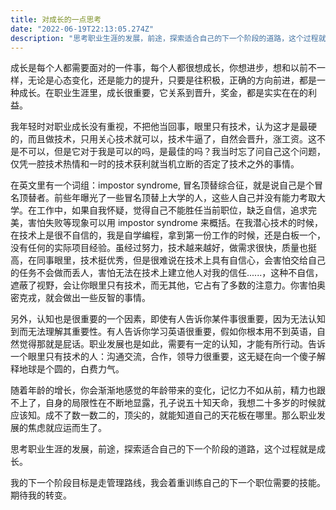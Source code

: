 ```yaml
---
title: 对成长的一点思考
date: "2022-06-19T22:13:05.274Z"
description: "思考职业生涯的发展，前途，探索适合自己的下一个阶段的道路，这个过程就是成长"
---
```


成长是每个人都需要面对的一件事，每个人都很想成长，你想进步，想和以前不一样，无论是心态变化，还是能力的提升，只要是往积极，正确的方向前进，都是一种成长。在职业生涯里，成长很重要，它关系到晋升，奖金，都是实实在在的利益。

我年轻时对职业成长没有重视，不把他当回事，眼里只有技术，认为这才是最硬的，而且做技术，只用关心技术就可以，技术牛逼了，自然会晋升，涨工资。这不是不可以，但是它对于我是可以的吗，是最佳的吗？我当时忘了问自己这个问题，仅凭一腔技术热情和一时的技术获利就当机立断的否定了技术之外的事情。

在英文里有一个词组：impostor syndrome, 冒名顶替综合征，就是说自己是个冒名顶替者。前些年曝光了一些冒名顶替上大学的人，这些人自己并没有能力考取大学。在工作中，如果自我怀疑，觉得自己不能胜任当前职位，缺乏自信，追求完美，害怕失败等现象可以用 impostor syndrome 来概括。在我潜心技术的时候，在技术上是很不自信的，我是自学编程，拿到第一份工作的时候，还是白板一个，没有任何的实际项目经验。虽经过努力，技术越来越好，做需求很快，质量也挺高，在同事眼里，技术挺优秀，但是很难说在技术上具有自信心，会害怕交给自己的任务不会做而丢人，害怕无法在技术上建立他人对我的信任......，这种不自信，遮蔽了视野，会让你眼里只有技术，而无其他，它占有了多数的注意力。你害怕奥密克戎，就会做出一些反智的事情。

另外，认知也是很重要的一个因素，即使有人告诉你某件事很重要，因为无法认知到而无法理解其重要性。有人告诉你学习英语很重要，假如你根本用不到英语，自然觉得那就是屁话。职业发展也是如此，需要有一定的认知，才能有所行动。告诉一个眼里只有技术的人：沟通交流，合作，领导力很重要，这无疑在向一个傻子解释地球是个圆的，白费力气。

随着年龄的增长，你会渐渐地感觉的年龄带来的变化，记忆力不如从前，精力也跟不上了，自身的局限性在不断地显露，孔子说五十知天命，我想二十多岁的时候就应该知。成不了数一数二的，顶尖的，就能知道自己的天花板在哪里。那么职业发展的焦虑就应运而生了。

思考职业生涯的发展，前途，探索适合自己的下一个阶段的道路，这个过程就是成长。

我的下一个阶段目标是走管理路线，我会着重训练自己的下一个职位需要的技能。期待我的转变。
